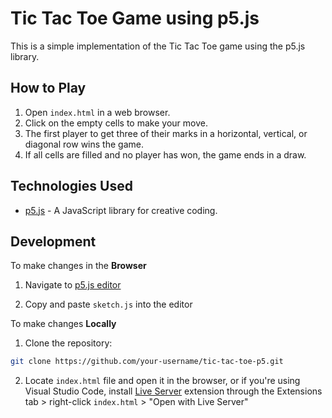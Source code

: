 # Tic Tac Toe Game using p5.js

This is a simple implementation of the Tic Tac Toe game using the p5.js library.

## How to Play

1. Open `index.html` in a web browser.
2. Click on the empty cells to make your move.
3. The first player to get three of their marks in a horizontal, vertical, or diagonal row wins the game.
4. If all cells are filled and no player has won, the game ends in a draw.

## Technologies Used

- [p5.js](https://p5js.org/) - A JavaScript library for creative coding.

## Development

To make changes in the **Browser**

1. Navigate to [p5.js editor](https://editor.p5js.org/)

2. Copy and paste `sketch.js` into the editor

To make changes **Locally**

1. Clone the repository:

```bash
git clone https://github.com/your-username/tic-tac-toe-p5.git
```

2. Locate `index.html` file and open it in the browser, or if you're using Visual Studio Code, install [Live Server](https://marketplace.visualstudio.com/items?itemName=ritwickdey.LiveServer) extension through the Extensions tab > right-click `index.html` > "Open with Live Server"
